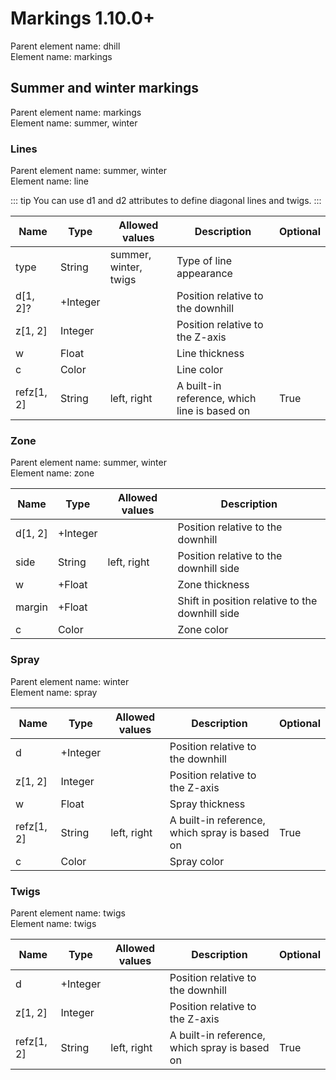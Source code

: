 # Markings <version-badge>1.10.0+</version-badge>

Parent element name: dhill\
Element name: markings

## Summer and winter markings

Parent element name: markings\
Element name: summer, winter

### Lines

Parent element name: summer, winter\
Element name: line

::: tip
You can use d1 and d2 attributes to define diagonal lines and twigs.
:::

| Name       | Type     | Allowed values        | Description                                  | Optional |
| ---------- | -------- | --------------------- | -------------------------------------------- | -------- |
| type       | String   | summer, winter, twigs | Type of line appearance                      |          |
| d[1, 2]?   | +Integer |                       | Position relative to the downhill            |          |
| z[1, 2]    | Integer  |                       | Position relative to the Z-axis              |          |
| w          | Float    |                       | Line thickness                               |          |
| c          | Color    |                       | Line color                                   |          |
| refz[1, 2] | String   | left, right           | A built-in reference, which line is based on | True     |

### Zone

Parent element name: summer, winter\
Element name: zone

| Name    | Type     | Allowed values | Description                                     |
| ------- | -------- | -------------- | ----------------------------------------------- |
| d[1, 2] | +Integer |                | Position relative to the downhill               |
| side    | String   | left, right    | Position relative to the downhill side          |
| w       | +Float   |                | Zone thickness                                  |
| margin  | +Float   |                | Shift in position relative to the downhill side |
| c       | Color    |                | Zone color                                      |

### Spray

Parent element name: winter\
Element name: spray

| Name       | Type     | Allowed values | Description                                   | Optional |
| ---------- | -------- | -------------- | --------------------------------------------- | -------- |
| d          | +Integer |                | Position relative to the downhill             |          |
| z[1, 2]    | Integer  |                | Position relative to the Z-axis               |          |
| w          | Float    |                | Spray thickness                               |          |
| refz[1, 2] | String   | left, right    | A built-in reference, which spray is based on | True     |
| c          | Color    |                | Spray color                                   |          |

### Twigs

Parent element name: twigs\
Element name: twigs

| Name       | Type     | Allowed values | Description                                   | Optional |
| ---------- | -------- | -------------- | --------------------------------------------- | -------- |
| d          | +Integer |                | Position relative to the downhill             |          |
| z[1, 2]    | Integer  |                | Position relative to the Z-axis               |          |
| refz[1, 2] | String   | left, right    | A built-in reference, which spray is based on | True     |

<script setup>
import VersionBadge from "./components/version-badge.vue"
</script>